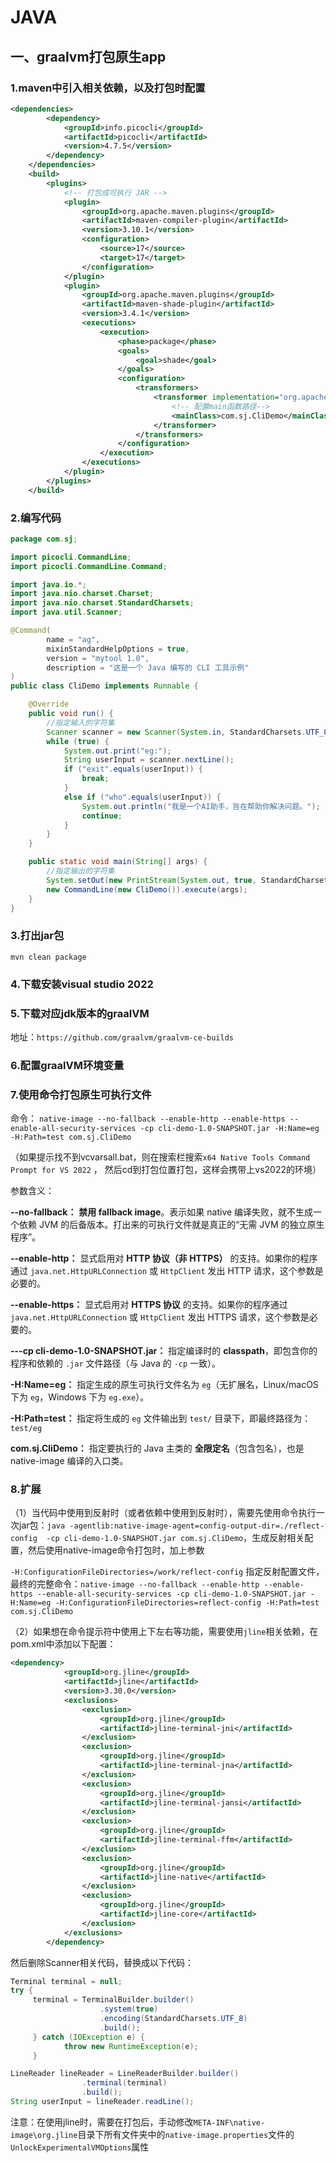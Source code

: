 # JAVA

## 一、graalvm打包原生app

### 1.maven中引入相关依赖，以及打包时配置

```xml
<dependencies>
        <dependency>
            <groupId>info.picocli</groupId>
            <artifactId>picocli</artifactId>
            <version>4.7.5</version>
        </dependency>
    </dependencies>
    <build>
        <plugins>
            <!-- 打包成可执行 JAR -->
            <plugin>
                <groupId>org.apache.maven.plugins</groupId>
                <artifactId>maven-compiler-plugin</artifactId>
                <version>3.10.1</version>
                <configuration>
                    <source>17</source>
                    <target>17</target>
                </configuration>
            </plugin>
            <plugin>
                <groupId>org.apache.maven.plugins</groupId>
                <artifactId>maven-shade-plugin</artifactId>
                <version>3.4.1</version>
                <executions>
                    <execution>
                        <phase>package</phase>
                        <goals>
                            <goal>shade</goal>
                        </goals>
                        <configuration>
                            <transformers>
                                <transformer implementation="org.apache.maven.plugins.shade.resource.ManifestResourceTransformer">
                                    <!-- 配置main函数路径-->
                                    <mainClass>com.sj.CliDemo</mainClass>
                                </transformer>
                            </transformers>
                        </configuration>
                    </execution>
                </executions>
            </plugin>
        </plugins>
    </build>
```

### 2.编写代码

```java
package com.sj;

import picocli.CommandLine;
import picocli.CommandLine.Command;

import java.io.*;
import java.nio.charset.Charset;
import java.nio.charset.StandardCharsets;
import java.util.Scanner;

@Command(
        name = "ag",
        mixinStandardHelpOptions = true,
        version = "mytool 1.0",
        description = "这是一个 Java 编写的 CLI 工具示例"
)
public class CliDemo implements Runnable {

    @Override
    public void run() {
        //指定输入的字符集
        Scanner scanner = new Scanner(System.in, StandardCharsets.UTF_8);
        while (true) {
            System.out.print("eg:");
            String userInput = scanner.nextLine();
            if ("exit".equals(userInput)) {
                break;
            }
            else if ("who".equals(userInput)) {
                System.out.println("我是一个AI助手，旨在帮助你解决问题。");
                continue;
            }
        }
    }

    public static void main(String[] args) {
        //指定输出的字符集
        System.setOut(new PrintStream(System.out, true, StandardCharsets.UTF_8));
        new CommandLine(new CliDemo()).execute(args);
    }
}

```

### 3.打出jar包

```
mvn clean package
```



### 4.下载安装visual studio 2022

### 5.下载对应jdk版本的graalVM

地址：`https://github.com/graalvm/graalvm-ce-builds`

### 6.配置graalVM环境变量

### 7.使用命令打包原生可执行文件

命令： `native-image --no-fallback --enable-http --enable-https --enable-all-security-services -cp cli-demo-1.0-SNAPSHOT.jar -H:Name=eg -H:Path=test com.sj.CliDemo`

（如果提示找不到vcvarsall.bat，则在搜索栏搜索`x64 Native Tools Command Prompt for VS 2022` ， 然后cd到打包位置打包，这样会携带上vs2022的环境）

参数含义：

**--no-fallback：** **禁用 fallback image**。表示如果 native 编译失败，就不生成一个依赖 JVM 的后备版本。打出来的可执行文件就是真正的“无需 JVM 的独立原生程序”。

**--enable-http：** 显式启用对 **HTTP 协议（非 HTTPS）** 的支持。如果你的程序通过 `java.net.HttpURLConnection` 或 `HttpClient` 发出 HTTP 请求，这个参数是必要的。

**--enable-https：** 显式启用对 **HTTPS 协议** 的支持。如果你的程序通过 `java.net.HttpURLConnection` 或 `HttpClient` 发出 HTTPS 请求，这个参数是必要的。

**---cp cli-demo-1.0-SNAPSHOT.jar：** 指定编译时的 **classpath**，即包含你的程序和依赖的 `.jar` 文件路径（与 Java 的 `-cp` 一致）。

**-H:Name=eg：** 指定生成的原生可执行文件名为 `eg`（无扩展名，Linux/macOS 下为 `eg`，Windows 下为 `eg.exe`）。

**-H:Path=test：** 指定将生成的 `eg` 文件输出到 `test/` 目录下，即最终路径为：`test/eg`

**com.sj.CliDemo：** 指定要执行的 Java 主类的 **全限定名**（包含包名），也是 native-image 编译的入口类。

### 8.扩展

（1）当代码中使用到反射时（或者依赖中使用到反射时），需要先使用命令执行一次jar包：`java -agentlib:native-image-agent=config-output-dir=./reflect-config  -cp cli-demo-1.0-SNAPSHOT.jar com.sj.CliDemo`，生成反射相关配置，然后使用native-image命令打包时，加上参数

`-H:ConfigurationFileDirectories=/work/reflect-config` 指定反射配置文件，最终的完整命令：`native-image --no-fallback --enable-http --enable-https --enable-all-security-services -cp cli-demo-1.0-SNAPSHOT.jar -H:Name=eg -H:ConfigurationFileDirectories=reflect-config -H:Path=test com.sj.CliDemo`

（2）如果想在命令提示符中使用上下左右等功能，需要使用`jline`相关依赖，在pom.xml中添加以下配置：

```xml
<dependency>
            <groupId>org.jline</groupId>
            <artifactId>jline</artifactId>
            <version>3.30.0</version>
            <exclusions>
                <exclusion>
                    <groupId>org.jline</groupId>
                    <artifactId>jline-terminal-jni</artifactId>
                </exclusion>
                <exclusion>
                    <groupId>org.jline</groupId>
                    <artifactId>jline-terminal-jna</artifactId>
                </exclusion>
                <exclusion>
                    <groupId>org.jline</groupId>
                    <artifactId>jline-terminal-jansi</artifactId>
                </exclusion>
                <exclusion>
                    <groupId>org.jline</groupId>
                    <artifactId>jline-terminal-ffm</artifactId>
                </exclusion>
                <exclusion>
                    <groupId>org.jline</groupId>
                    <artifactId>jline-native</artifactId>
                </exclusion>
                <exclusion>
                    <groupId>org.jline</groupId>
                    <artifactId>jline-core</artifactId>
                </exclusion>
            </exclusions>
        </dependency>
```

然后删除Scanner相关代码，替换成以下代码：

```java
Terminal terminal = null;
try {
     terminal = TerminalBuilder.builder()
                    .system(true)
                    .encoding(StandardCharsets.UTF_8)
                    .build();
     } catch (IOException e) {
            throw new RuntimeException(e);
     }

LineReader lineReader = LineReaderBuilder.builder()
                .terminal(terminal)
                .build();
String userInput = lineReader.readLine();
```

注意：在使用jline时，需要在打包后，手动修改`META-INF\native-image\org.jline`目录下所有文件夹中的`native-image.properties`文件的`UnlockExperimentalVMOptions`属性
